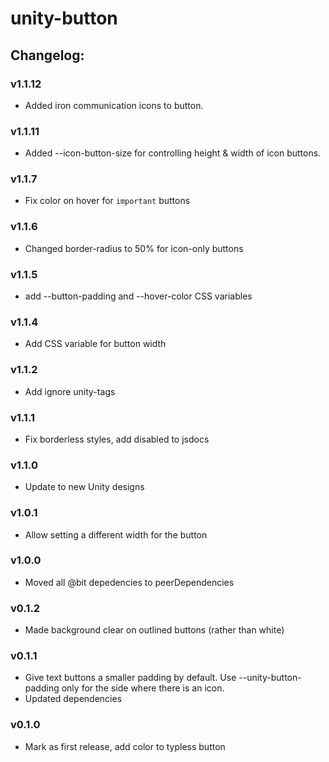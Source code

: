 # unity-button

## Changelog:

### v1.1.12
- Added iron communication icons to button.

### v1.1.11
- Added --icon-button-size for controlling height & width of icon buttons.

### v1.1.7
- Fix color on hover for `important` buttons

### v1.1.6
- Changed border-radius to 50% for icon-only buttons

### v1.1.5
- add --button-padding and --hover-color CSS variables

### v1.1.4
- Add CSS variable for button width

### v1.1.2
- Add ignore unity-tags

### v1.1.1
- Fix borderless styles, add disabled to jsdocs

### v1.1.0
- Update to new Unity designs

### v1.0.1
- Allow setting a different width for the button

### v1.0.0
- Moved all @bit depedencies to peerDependencies

### v0.1.2
- Made background clear on outlined buttons (rather than white)

### v0.1.1
- Give text buttons a smaller padding by default. Use --unity-button-padding only for the side where there is an icon.
- Updated dependencies

### v0.1.0
- Mark as first release, add color to typless button
